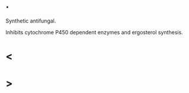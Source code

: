 # .

Synthetic antifungal.

Inhibits cytochrome P450 dependent enzymes and ergosterol synthesis.

# <

# >
